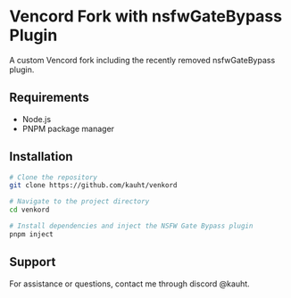 # Vencord Fork with nsfwGateBypass Plugin

A custom Vencord fork including the recently removed nsfwGateBypass plugin.

## Requirements
- Node.js
- PNPM package manager

## Installation
```bash
# Clone the repository
git clone https://github.com/kauht/venkord

# Navigate to the project directory
cd venkord

# Install dependencies and inject the NSFW Gate Bypass plugin
pnpm inject
```

## Support
For assistance or questions, contact me through discord @kauht.
